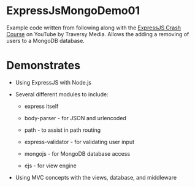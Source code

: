 # ExpressJsMongoDemo01

Example code written from following along with the [ExpressJS Crash Course](https://www.youtube.com/watch?v=gnsO8-xJ8rs) on YouTube by Traversy Media.  Allows the adding a removing of users to a MongoDB database.

# Demonstrates

* Using ExpressJS with Node.js

* Several different modules to include:

    * express itself

    * body-parser - for JSON and urlencoded

    * path - to assist in path routing

    * express-validator - for validating user input

    * mongojs - for MongoDB database access

    * ejs - for view engine

* Using MVC concepts with the views, database, and middleware